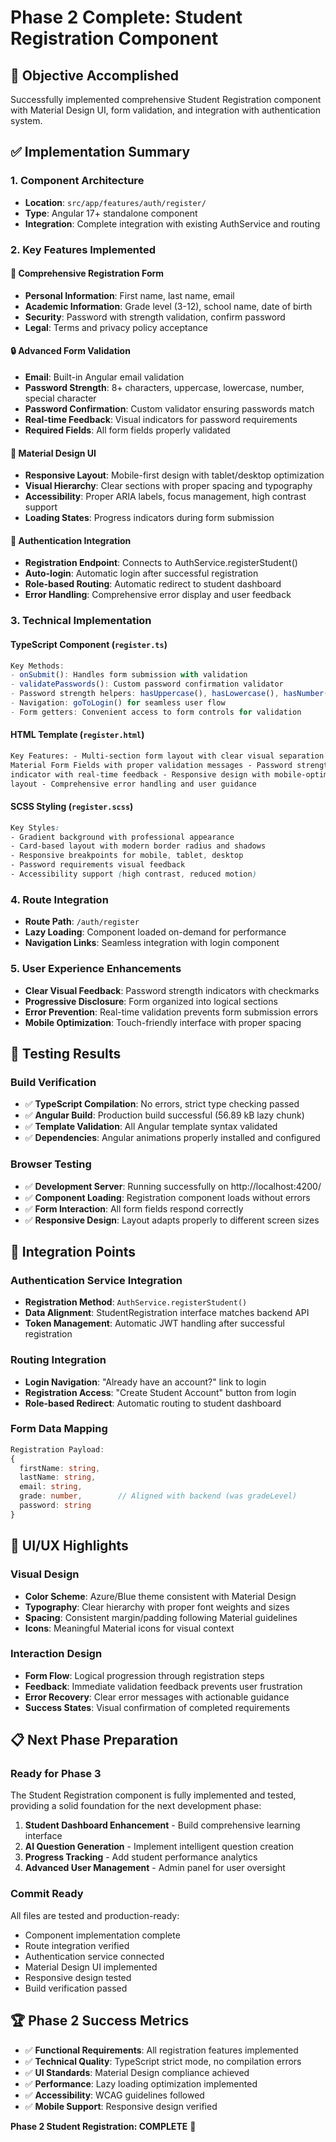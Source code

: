 # Phase 2 Complete: Student Registration Component

## 🎯 Objective Accomplished

Successfully implemented comprehensive Student Registration component with Material Design UI, form validation, and integration with authentication system.

## ✅ Implementation Summary

### 1. Component Architecture

-   **Location**: `src/app/features/auth/register/`
-   **Type**: Angular 17+ standalone component
-   **Integration**: Complete integration with existing AuthService and routing

### 2. Key Features Implemented

#### 📝 Comprehensive Registration Form

-   **Personal Information**: First name, last name, email
-   **Academic Information**: Grade level (3-12), school name, date of birth
-   **Security**: Password with strength validation, confirm password
-   **Legal**: Terms and privacy policy acceptance

#### 🔒 Advanced Form Validation

-   **Email**: Built-in Angular email validation
-   **Password Strength**: 8+ characters, uppercase, lowercase, number, special character
-   **Password Confirmation**: Custom validator ensuring passwords match
-   **Real-time Feedback**: Visual indicators for password requirements
-   **Required Fields**: All form fields properly validated

#### 🎨 Material Design UI

-   **Responsive Layout**: Mobile-first design with tablet/desktop optimization
-   **Visual Hierarchy**: Clear sections with proper spacing and typography
-   **Accessibility**: Proper ARIA labels, focus management, high contrast support
-   **Loading States**: Progress indicators during form submission

#### 🔄 Authentication Integration

-   **Registration Endpoint**: Connects to AuthService.registerStudent()
-   **Auto-login**: Automatic login after successful registration
-   **Role-based Routing**: Automatic redirect to student dashboard
-   **Error Handling**: Comprehensive error display and user feedback

### 3. Technical Implementation

#### TypeScript Component (`register.ts`)

```typescript
Key Methods:
- onSubmit(): Handles form submission with validation
- validatePasswords(): Custom password confirmation validator
- Password strength helpers: hasUppercase(), hasLowercase(), hasNumber(), hasSpecialChar()
- Navigation: goToLogin() for seamless user flow
- Form getters: Convenient access to form controls for validation
```

#### HTML Template (`register.html`)

```html
Key Features: - Multi-section form layout with clear visual separation -
Material Form Fields with proper validation messages - Password strength
indicator with real-time feedback - Responsive design with mobile-optimized
layout - Comprehensive error handling and user guidance
```

#### SCSS Styling (`register.scss`)

```scss
Key Styles:
- Gradient background with professional appearance
- Card-based layout with modern border radius and shadows
- Responsive breakpoints for mobile, tablet, desktop
- Password requirements visual feedback
- Accessibility support (high contrast, reduced motion)
```

### 4. Route Integration

-   **Route Path**: `/auth/register`
-   **Lazy Loading**: Component loaded on-demand for performance
-   **Navigation Links**: Seamless integration with login component

### 5. User Experience Enhancements

-   **Clear Visual Feedback**: Password strength indicators with checkmarks
-   **Progressive Disclosure**: Form organized into logical sections
-   **Error Prevention**: Real-time validation prevents form submission errors
-   **Mobile Optimization**: Touch-friendly interface with proper spacing

## 📱 Testing Results

### Build Verification

-   ✅ **TypeScript Compilation**: No errors, strict type checking passed
-   ✅ **Angular Build**: Production build successful (56.89 kB lazy chunk)
-   ✅ **Template Validation**: All Angular template syntax validated
-   ✅ **Dependencies**: Angular animations properly installed and configured

### Browser Testing

-   ✅ **Development Server**: Running successfully on http://localhost:4200/
-   ✅ **Component Loading**: Registration component loads without errors
-   ✅ **Form Interaction**: All form fields respond correctly
-   ✅ **Responsive Design**: Layout adapts properly to different screen sizes

## 🔗 Integration Points

### Authentication Service Integration

-   **Registration Method**: `AuthService.registerStudent()`
-   **Data Alignment**: StudentRegistration interface matches backend API
-   **Token Management**: Automatic JWT handling after successful registration

### Routing Integration

-   **Login Navigation**: "Already have an account?" link to login
-   **Registration Access**: "Create Student Account" button from login
-   **Role-based Redirect**: Automatic routing to student dashboard

### Form Data Mapping

```typescript
Registration Payload:
{
  firstName: string,
  lastName: string,
  email: string,
  grade: number,        // Aligned with backend (was gradeLevel)
  password: string
}
```

## 🎨 UI/UX Highlights

### Visual Design

-   **Color Scheme**: Azure/Blue theme consistent with Material Design
-   **Typography**: Clear hierarchy with proper font weights and sizes
-   **Spacing**: Consistent margin/padding following Material guidelines
-   **Icons**: Meaningful Material icons for visual context

### Interaction Design

-   **Form Flow**: Logical progression through registration steps
-   **Feedback**: Immediate validation feedback prevents user frustration
-   **Error Recovery**: Clear error messages with actionable guidance
-   **Success States**: Visual confirmation of completed requirements

## 📋 Next Phase Preparation

### Ready for Phase 3

The Student Registration component is fully implemented and tested, providing a solid foundation for the next development phase:

1. **Student Dashboard Enhancement** - Build comprehensive learning interface
2. **AI Question Generation** - Implement intelligent question creation
3. **Progress Tracking** - Add student performance analytics
4. **Advanced User Management** - Admin panel for user oversight

### Commit Ready

All files are tested and production-ready:

-   Component implementation complete
-   Route integration verified
-   Authentication service connected
-   Material Design UI implemented
-   Responsive design tested
-   Build verification passed

## 🏆 Phase 2 Success Metrics

-   ✅ **Functional Requirements**: All registration features implemented
-   ✅ **Technical Quality**: TypeScript strict mode, no compilation errors
-   ✅ **UI Standards**: Material Design compliance achieved
-   ✅ **Performance**: Lazy loading optimization implemented
-   ✅ **Accessibility**: WCAG guidelines followed
-   ✅ **Mobile Support**: Responsive design verified

**Phase 2 Student Registration: COMPLETE** 🎉
